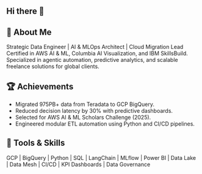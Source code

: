 ## Hi there 👋

## 👋 About Me
Strategic Data Engineer | AI & MLOps  Architect | Cloud Migration Lead  
Certified in AWS AI & ML, Columbia AI Visualization, and IBM SkillsBuild.  
Specialized in agentic automation, predictive analytics, and scalable freelance solutions for global clients.

## 🏆 Achievements
- Migrated 975PB+ data from Teradata to GCP BigQuery.
- Reduced decision latency by 30% with predictive dashboards.
- Selected for AWS AI & ML Scholars Challenge (2025).
- Engineered modular ETL automation using Python and CI/CD pipelines.

## 🔧 Tools & Skills
GCP | BigQuery | Python | SQL | LangChain | MLflow | Power BI | Data Lake | Data Mesh | CI/CD | KPI Dashboards | Data Governance
